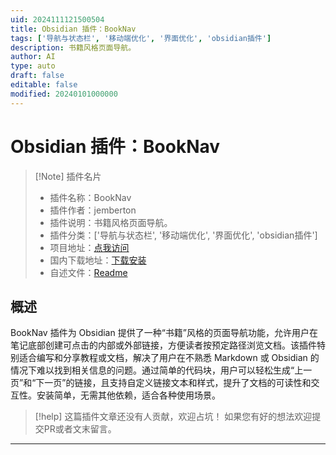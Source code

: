 ```yaml
---
uid: 2024111121500504
title: Obsidian 插件：BookNav
tags: ['导航与状态栏', '移动端优化', '界面优化', 'obsidian插件']
description: 书籍风格页面导航。
author: AI
type: auto
draft: false
editable: false
modified: 20240101000000
---
```


# Obsidian 插件：BookNav

> [!Note] 插件名片
> - 插件名称：BookNav
> - 插件作者：jemberton
> - 插件说明：书籍风格页面导航。
> - 插件分类：['导航与状态栏', '移动端优化', '界面优化', 'obsidian插件']
> - 项目地址：[点我访问](https://github.com/jemberton/obsidian-booknav-plugin)
> - 国内下载地址：[下载安装](https://pkmer.cn/products/plugin/pluginMarket/?booknav)
> - 自述文件：[Readme](https://ghproxy.net/https://raw.githubusercontent.com/jemberton/obsidian-booknav-plugin/main/README.md)



## 概述

BookNav 插件为 Obsidian 提供了一种“书籍”风格的页面导航功能，允许用户在笔记底部创建可点击的内部或外部链接，方便读者按预定路径浏览文档。该插件特别适合编写和分享教程或文档，解决了用户在不熟悉 Markdown 或 Obsidian 的情况下难以找到相关信息的问题。通过简单的代码块，用户可以轻松生成“上一页”和“下一页”的链接，且支持自定义链接文本和样式，提升了文档的可读性和交互性。安装简单，无需其他依赖，适合各种使用场景。


> [!help] 
> 这篇插件文章还没有人贡献，欢迎占坑！
> 如果您有好的想法欢迎提交PR或者文末留言。
> 

---



